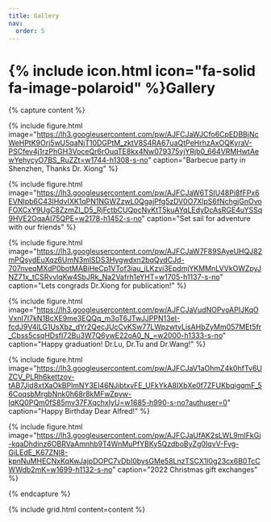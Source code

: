 ```yaml
---
title: Gallery
nav:
  order: 5
---
```


# {% include icon.html icon="fa-solid fa-image-polaroid" %}Gallery


{% capture content %}
  
  {% 
    include figure.html 
    image="https://lh3.googleusercontent.com/pw/AJFCJaWJCfo6CpEDBBjNcWeHPtK9Orj5wU5qaNjT10DGPtM_zktV8S4RA67uaQtPeHrhzAxOQKyraV-PSCfev4j1rzPhGH3VoceQr6rOuqTE8kx4Nw079375vjYRjb0_664VRMHwtAewYehycyO7BS_RuZZt=w1744-h1308-s-no"
    caption="Barbecue party in Shenzhen, Thanks Dr. Xiong"
  %}
  
  {% 
    include figure.html 
    image="https://lh3.googleusercontent.com/pw/AJFCJaW6TSIU48Pi8fFPx6EVNIpb6C43IHdvIXK1qPN1NGWZzwL0QgajPfg5zDV0O7XlpS6fNchgjGnOvoFOXCxY9UgC8ZzmZI_D5_RjFctbCUQpcNyKtT5kuAYqLEdyDcAsRGE4uYSSq9HVE2OqaAI75QPE=w2178-h1452-s-no"
    caption="Set sail for adventure with our friends"
  %}

  {%
    include figure.html
    image="https://lh3.googleusercontent.com/pw/AJFCJaW7F89SAyeUHQJ82mPQsydEuXqz6UmN3mlSDS3Hygwdxn2bqQydCJd-707nveqMXdP0botMABiHeCp1VTof3iau_iLKzvi3EpdmjYKMMnLVVkOWZpyJNZ71x_tCSRvvlqKw4SbJRk_Na2Vafrh1eYHT=w1705-h1137-s-no"
    caption="Lets congrads Dr.Xiong for publication!"
  %}

  {%
    include figure.html
    image="https://lh3.googleusercontent.com/pw/AJFCJaVudNOPvoAPIJKqOVxnI7I7kN1BcXE9me3EQQq_m3oT6JTwJJPPN13eI-fcdJ9V4lLG1UsXbz_dYr2QecJUcCvKSw77LWpzwtvLisAHbZyMm057MEt5fr_Cbss5csqHDsfI72Bu3W7Q6ywE22oA0_N_=w2000-h1333-s-no"
    caption="Happy graduation! Dr.Lu, Dr.Tu and Dr.Wang!"
  %}

  {%
    include figure.html
    image="https://lh3.googleusercontent.com/pw/AJFCJaV1aOhmZ4k0hfTv6UZCV_PLRh6kettzov-tAB7Jid8xtXaOkBPlmNY3EI46NJibtxvFE_UFkYkA8IXbXe0f7ZFUKbqigqmF_56CoqsbMrgbNnk0h68r8kMFwZpyw-lqKQ0PQm0fS85mv37FXqchxIyU=w1685-h990-s-no?authuser=0"
    caption="Happy Birthday Dear Alfred!"
  %}

  {%
    include figure.html
    image="https://lh3.googleusercontent.com/pw/AJFCJaUfAK2sLWL9mIFkGi-kqaDhdinz6OBRVaAmnhb9T4WnMuPfYBKy5QzdboByZg0IqvV-Fvg-GiLEdE_K67ZNl8-kpnNuMHECNxKqKwJajpDOPC7vDbI0bysGMe58LnzTSCX1l0g23cx6B0TcCWWdb2mK=w1699-h1132-s-no"
    caption="2022 Christmas gift exchanges"
  %}

{% endcapture %}

{%
  include grid.html
  content=content
%}

